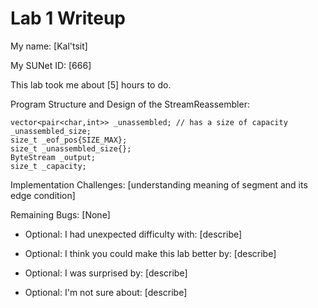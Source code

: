 Lab 1 Writeup
=============

My name: [Kal'tsit]

My SUNet ID: [666]

This lab took me about [5] hours to do.

Program Structure and Design of the StreamReassembler:

    vector<pair<char,int>> _unassembled; // has a size of capacity
    _unassembled_size;
    size_t _eof_pos{SIZE_MAX};
    size_t _unassembled_size{};
    ByteStream _output;
    size_t _capacity;


Implementation Challenges:
[understanding meaning of segment and its edge condition]

Remaining Bugs:
[None]

- Optional: I had unexpected difficulty with: [describe]

- Optional: I think you could make this lab better by: [describe]

- Optional: I was surprised by: [describe]

- Optional: I'm not sure about: [describe]
